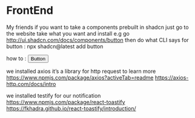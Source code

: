# FrontEnd

My friends if you want to take a components prebuilt in shadcn just go to the website take what you want and install 
e.g 
go http://ui.shadcn.com/docs/components/button
then do what CLI says
for button :
npx shadcn@latest add button

how to :
<Button variant="outline">Button</Button>


we installed axios it’s a library for http request
to learn more
https://www.npmjs.com/package/axios?activeTab=readme
https://axios-http.com/docs/intro

we installed testify for our notification
https://www.npmjs.com/package/react-toastify
https://fkhadra.github.io/react-toastify/introduction/
